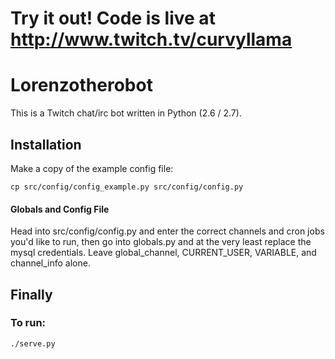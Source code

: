 Try it out! Code is live at
http://www.twitch.tv/curvyllama
===============================

# Lorenzotherobot

This is a Twitch chat/irc bot written in Python (2.6 / 2.7).

## Installation

Make a copy of the example config file:

`cp src/config/config_example.py src/config/config.py`

#### Globals and Config File

Head into src/config/config.py and enter the correct channels and cron jobs
you'd like to run, then go into globals.py and at the very least replace the
mysql credentials. Leave global_channel, CURRENT_USER, VARIABLE, and
channel_info alone.

## Finally

### To run:

`./serve.py`
